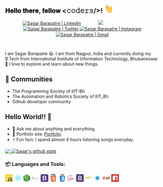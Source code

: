 <h2> 𝐇𝐞𝐥𝐥𝐨 𝐭𝐡𝐞𝐫𝐞, 𝐟𝐞𝐥𝐥𝐨𝐰 <𝚌𝚘𝚍𝚎𝚛𝚜/>! <img src="https://raw.githubusercontent.com/ABSphreak/ABSphreak/master/gifs/Hi.gif" width="30px"></h2>

<img align='right' src='https://user-images.githubusercontent.com/5713670/87202985-820dcb80-c2b6-11ea-9f56-7ec461c497c3.gif' width='200"'>

<p align="center">
<a href="https://www.linkedin.com/in/sagarbarapatre02/">
    <img align="center" alt="Sagar Barapatre | Linkedin" width="35px" src="https://github.com/TheDudeThatCode/TheDudeThatCode/blob/master/Assets/Linkedin.svg" />
  </a>
  <a href="https://twitter.com/sagar_sb_">
    <img align="center" alt="Sagar Barapatre | Twitter" width="35px" src="https://github.com/TheDudeThatCode/TheDudeThatCode/blob/master/Assets/Twitter.svg" />
  </a>
  <a href="https://www.instagram.com/kanda.poha/">
    <img align="center" alt="Sagar Barapatre | Instagram" width="35px" src="https://github.com/TheDudeThatCode/TheDudeThatCode/blob/master/Assets/Instagram.svg" />
  </a>
  <a href="mailto:sagarbarapatre2019@gmail.com">
    <img align="center" alt="Sagar Barapatre | Gmail" width="35px" src="https://github.com/TheDudeThatCode/TheDudeThatCode/blob/master/Assets/Gmail.svg" />
    </a>
    
</p>
<br>


I am Sagar Barapatre 😃. I am from Nagpur, India and currently doing my B.Tech from International Institute of Information Technology, Bhubaneswar 🏫.I love to explore and learn about new things.
## 👯 Communities
* The Programming Society of IIIT-Bh
* The Automation and Robotics Society of IIIT_Bh
* Github developer community

## Hello World!! 🤔
- 💬 Ask me about anything and everything.
- 🎯 Portfolio site: [Portfolio](https://rohitmhere.me/)
- ⚡ Fun fact: I spend almost 4 hours listening songs everyday.
 
<a href="https://github.com/sagar-barapatre">
  <img align="center" src="https://github-readme-stats.vercel.app/api/top-langs/?username=sagar-barapatre&theme=dark&hide_langs_below=1" />
</a>
<a href="https://github.com/sagar-barapatre">
 <img align="center" src="https://github-readme-stats.vercel.app/api?username=sagar-barapatre&show_icons=true&theme=dracula&line_height=27" alt="Sagar's github stats"/>
</a>

### 📦 Languages and Tools: 

<code><img height="25" src="https://raw.githubusercontent.com/github/explore/80688e429a7d4ef2fca1e82350fe8e3517d3494d/topics/javascript/javascript.png"></code>
<code><img height="25" src="https://raw.githubusercontent.com/github/explore/80688e429a7d4ef2fca1e82350fe8e3517d3494d/topics/react/react.png"></code>
<code><img height="25" src="https://raw.githubusercontent.com/github/explore/80688e429a7d4ef2fca1e82350fe8e3517d3494d/topics/nodejs/nodejs.png"></code>
<code><img height="25" src="https://raw.githubusercontent.com/github/explore/5c058a388828bb5fde0bcafd4bc867b5bb3f26f3/topics/mongodb/mongodb.png"></code>
<code><img height="25" src="https://raw.githubusercontent.com/github/explore/80688e429a7d4ef2fca1e82350fe8e3517d3494d/topics/bootstrap/bootstrap.png"></code>
<code><img height="25" src="https://raw.githubusercontent.com/github/explore/80688e429a7d4ef2fca1e82350fe8e3517d3494d/topics/html/html.png"></code>
<code><img height="25" src="https://raw.githubusercontent.com/github/explore/80688e429a7d4ef2fca1e82350fe8e3517d3494d/topics/css/css.png"></code>
<code><img height="25" src="https://raw.githubusercontent.com/github/explore/80688e429a7d4ef2fca1e82350fe8e3517d3494d/topics/sass/sass.png"></code>
<code><img height="25" src="https://raw.githubusercontent.com/github/explore/80688e429a7d4ef2fca1e82350fe8e3517d3494d/topics/bootstrap/bootstrap.png"></code>
<code><img height="25" src="https://raw.githubusercontent.com/github/explore/cb39e2385dfcec8a661d01bfacff6b1e33bbaa9d/topics/babel/babel.png"></code>
<code><img height="25" src="https://raw.githubusercontent.com/github/explore/80688e429a7d4ef2fca1e82350fe8e3517d3494d/topics/webpack/webpack.png"></code>
<code><img height="25" src="https://raw.githubusercontent.com/github/explore/80688e429a7d4ef2fca1e82350fe8e3517d3494d/topics/git/git.png"></code>
<code><img height="25" src="https://raw.githubusercontent.com/github/explore/80688e429a7d4ef2fca1e82350fe8e3517d3494d/topics/npm/npm.png"></code>
